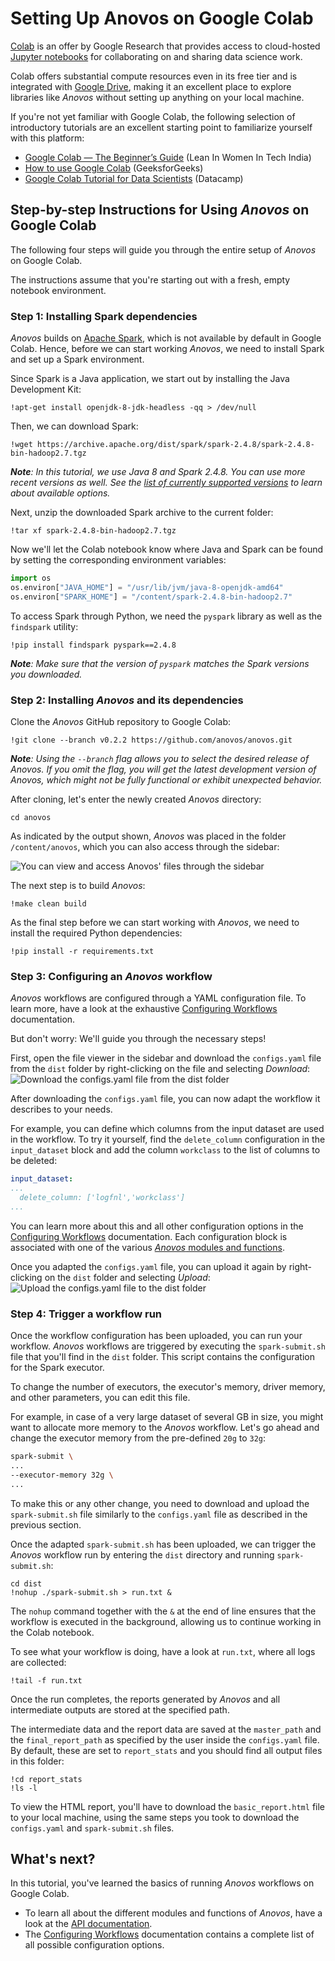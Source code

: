 # Setting Up Anovos on Google Colab

[Colab](https://colab.research.google.com/) is an offer by Google Research 
that provides access to cloud-hosted [Jupyter notebooks](https://jupyter.org/) 
for collaborating on and sharing data science work.

Colab offers substantial compute resources even in its free tier and is integrated with
[Google Drive](https://drive.google.com/), 
making it an excellent place to explore libraries like _Anovos_ without setting up anything
on your local machine.

If you're not yet familiar with Google Colab, the following selection of introductory tutorials
are an excellent starting point to familiarize yourself with this platform:

- [Google Colab — The Beginner’s Guide](https://medium.com/lean-in-women-in-tech-india/google-colab-the-beginners-guide-5ad3b417dfa) (Lean In Women In Tech India)
- [How to use Google Colab](https://www.geeksforgeeks.org/how-to-use-google-colab/) (GeeksforGeeks)
- [Google Colab Tutorial for Data Scientists](https://www.datacamp.com/community/tutorials/tutorial-google-colab-for-data-scientists) (Datacamp)

## Step-by-step Instructions for Using _Anovos_ on Google Colab

The following four steps will guide you through the entire setup of _Anovos_
on Google Colab.

The instructions assume that you're starting out with a fresh, empty notebook environment.

### Step 1: Installing Spark dependencies

_Anovos_ builds on [Apache Spark](https://spark.apache.org/), which is not available by default in Google Colab.
Hence, before we can start working _Anovos_, we need to install Spark and set up a Spark environment.

Since Spark is a Java application, we start out by installing the Java Development Kit:

```shell
!apt-get install openjdk-8-jdk-headless -qq > /dev/null
```

Then, we can download Spark:

```shell
!wget https://archive.apache.org/dist/spark/spark-2.4.8/spark-2.4.8-bin-hadoop2.7.tgz
```

_**Note**: In this tutorial, we use Java 8 and Spark 2.4.8. You can use more recent versions as well._
_See the [list of currently supported versions](locally.md#software-prerequisites) to learn about available options._
   
Next, unzip the downloaded Spark archive to the current folder:

```shell
!tar xf spark-2.4.8-bin-hadoop2.7.tgz
```

Now we'll let the Colab notebook know where Java and Spark can be found by setting the corresponding
environment variables:

```python
import os
os.environ["JAVA_HOME"] = "/usr/lib/jvm/java-8-openjdk-amd64"
os.environ["SPARK_HOME"] = "/content/spark-2.4.8-bin-hadoop2.7"
```

To access Spark through Python, we need the `pyspark` library as well as the `findspark` utility:

```shell    
!pip install findspark pyspark==2.4.8
```
_**Note**: Make sure that the version of `pyspark` matches the Spark versions you downloaded._

### Step 2: Installing _Anovos_ and its dependencies

Clone the _Anovos_ GitHub repository to Google Colab:

```shell
!git clone --branch v0.2.2 https://github.com/anovos/anovos.git
```
_**Note**: Using the `--branch` flag allows you to select the desired release of Anovos._
_If you omit the flag, you will get the latest development version of Anovos, which might not_
_be fully functional or exhibit unexpected behavior._

After cloning, let's enter the newly created _Anovos_ directory:
```shell
cd anovos
```
As indicated by the output shown, _Anovos_ was placed in the folder `/content/anovos`,
which you can also access through the sidebar:

![You can view and access Anovos' files through the sidebar](../../assets/google_colab_notebook_images/image1_colab.png)

The next step is to build _Anovos_:
```shell
!make clean build
```
    
As the final step before we can start working with _Anovos_,
we need to install the required Python dependencies:

```shell
!pip install -r requirements.txt
```
    
### Step 3: Configuring an _Anovos_ workflow

_Anovos_ workflows are configured through a YAML configuration file.
To learn more, have a look at the exhaustive [Configuring Workflows](../config_file.md) documentation.

But don't worry: We'll guide you through the necessary steps!

First, open the file viewer in the sidebar and download the `configs.yaml` file from the `dist` folder
by right-clicking on the file and selecting _Download_:
![Download the `configs.yaml` file from the `dist` folder](../../assets/google_colab_notebook_images/image2_colab.png)

After downloading the `configs.yaml` file, you can now adapt the workflow it describes to your needs.

For example, you can define which columns from the input dataset are used in the workflow.
To try it yourself, find the `delete_column` configuration in the `input_dataset` block and add
the column `workclass` to the list of columns to be deleted:

```yaml
input_dataset:
...
  delete_column: ['logfnl','workclass']
...
```

You can learn more about this and all other configuration options in the [Configuring Workflows](../config_file.md)
documentation.
Each configuration block is associated with one of the various [_Anovos_ modules and functions](../../api/_index.md).

Once you adapted the `configs.yaml` file, you can upload it again by right-clicking on the `dist` folder
and selecting _Upload_:
![Upload the `configs.yaml` file to the `dist` folder](../../assets/google_colab_notebook_images/image3_colab.png)

### Step 4: Trigger a workflow run

Once the workflow configuration has been uploaded, you can run your workflow.
_Anovos_ workflows are triggered by executing the `spark-submit.sh` file that you'll find in the `dist` folder.
This script contains the configuration for the Spark executor.

To change the number of executors, the executor's memory, driver memory, and other parameters,
you can edit this file.

For example, in case of a very large dataset of several GB in size,
you might want to allocate more memory to the _Anovos_ workflow.
Let's go ahead and change the executor memory from the pre-defined `20g` to `32g`:
```bash
spark-submit \
...
--executor-memory 32g \
...
```
To make this or any other change, you need to download and upload the `spark-submit.sh` file similarly 
to the `configs.yaml` file as described in the previous section.

Once the adapted `spark-submit.sh` has been uploaded, we can trigger the _Anovos_ workflow run by
entering the `dist` directory and running `spark-submit.sh`:
```shell
cd dist
!nohup ./spark-submit.sh > run.txt &
```
The `nohup` command together with the `&` at the end of line ensures that the workflow is executed
in the background, allowing us to continue working in the Colab notebook.

To see what your workflow is doing, have a look at `run.txt`, where all logs are collected:
```shell
!tail -f run.txt
```
Once the run completes, the reports generated by _Anovos_ and all intermediate outputs are
stored at the specified path.

The intermediate data and the report data are saved at the `master_path` and the `final_report_path`
as specified by the user inside the `configs.yaml` file.
By default, these are set to `report_stats` and you should find all output files in this folder:
```shell
!cd report_stats
!ls -l
```
To view the HTML report, you'll have to download the `basic_report.html` file to your local machine,
using the same steps you took to download the `configs.yaml` and `spark-submit.sh` files.

## What's next?

In this tutorial, you've learned the basics of running _Anovos_ workflows on Google Colab.

- To learn all about the different modules and functions of _Anovos_, have a look at the 
  [API documentation](../../api/_index.md).
- The [Configuring Workflows](../config_file.md) documentation contains a complete list of all
  possible configuration options.
